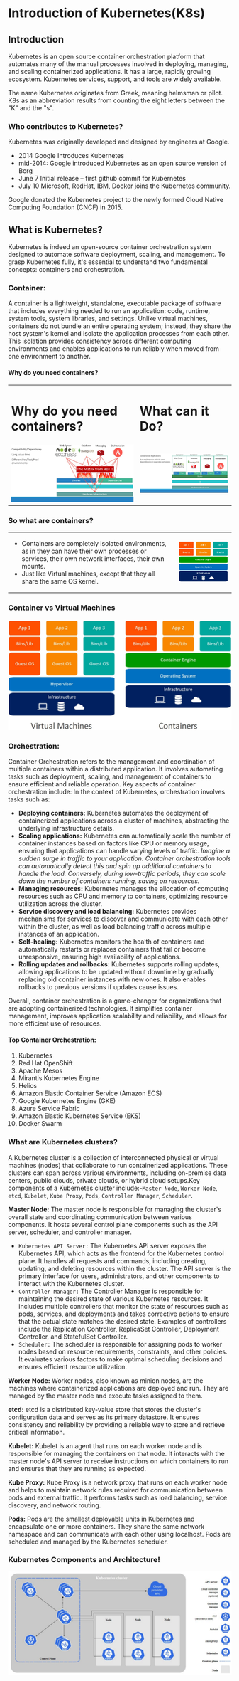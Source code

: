 # Introduction of Kubernetes(K8s)
## Introduction 

Kubernetes is an open source container orchestration platform that automates many of the manual processes involved in deploying, managing, and scaling containerized applications. It has a large, rapidly growing ecosystem. Kubernetes services, support, and tools are widely available.

The name Kubernetes originates from Greek, meaning helmsman or pilot. K8s as an abbreviation results from counting the eight letters between the "K" and the "s".

### Who contributes to Kubernetes?
Kubernetes was originally developed and designed by engineers at Google.
- 2014 Google Introduces Kubernetes
- mid-2014: Google introduced Kubernetes as an open source version of Borg
- June 7 Initial release – first github commit for Kubernetes
- July 10 Microsoft, RedHat, IBM, Docker joins the Kubernetes community.

Google donated the Kubernetes project to the newly formed Cloud Native Computing Foundation (CNCF) in 2015.

## What is Kubernetes? 

Kubernetes is indeed an open-source container orchestration system designed to automate software deployment, scaling, and management. To grasp Kubernetes fully, it's essential to understand two fundamental concepts: containers and orchestration.

### Container:

A container is a lightweight, standalone, executable package of software that includes everything needed to run an application: code, runtime, system tools, system libraries, and settings. Unlike virtual machines, containers do not bundle an entire operating system; instead, they share the host system's kernel and isolate the application processes from each other. This isolation provides consistency across different computing environments and enables applications to run reliably when moved from one environment to another.

#### Why do you need containers?

<table>
    <tr>
    <td>
        <h1>Why do you need containers?</h1>
    </td>
    <td>
        <h1>What can it Do?</h1>
    </td>
  </tr> 
  <tr>
    <td><img src="../images/whyDoNeedContainer.png"></td>
    <td><img src="../images/whatCanDoIt.png"></td>
  </tr>
</table>

### So what are containers? 

<table>
  <tr>
    <td>
        <ul>
            <li> Containers are completely isolated environments, as in they can have their own processes or services, their own network interfaces, their own mounts. </li>
            <li> Just like Virtual machines, except that they all share the same OS kernel. </li>
        </ul>
    </td>
    <td><img src="../images/whatRcontainers.png"></td>
  </tr>
</table>

### Container vs Virtual Machines
<img src="../images/containerVsVM.png" style="width:600px">

### Orchestration: 

Container Orchestration refers to the management and coordination of multiple containers within a distributed application. It involves automating tasks such as deployment, scaling, and management of containers to ensure efficient and reliable operation. Key aspects of container orchestration include: In the context of Kubernetes, orchestration involves tasks such as:

- **Deploying containers:** Kubernetes automates the deployment of containerized applications across a cluster of machines, abstracting the underlying infrastructure details.
- **Scaling applications:** Kubernetes can automatically scale the number of container instances based on factors like CPU or memory usage, ensuring that applications can handle varying levels of traffic.
*Imagine a sudden surge in traffic to your application. Container orchestration tools can automatically detect this and spin up additional containers to handle the load. Conversely, during low-traffic periods, they can scale down the number of containers running, saving on resources.*
- **Managing resources:** Kubernetes manages the allocation of computing resources such as CPU and memory to containers, optimizing resource utilization across the cluster.
- **Service discovery and load balancing:** Kubernetes provides mechanisms for services to discover and communicate with each other within the cluster, as well as load balancing traffic across multiple instances of an application.
- **Self-healing:** Kubernetes monitors the health of containers and automatically restarts or replaces containers that fail or become unresponsive, ensuring high availability of applications.
- **Rolling updates and rollbacks:** Kubernetes supports rolling updates, allowing applications to be updated without downtime by gradually replacing old container instances with new ones. It also enables rollbacks to previous versions if updates cause issues.

Overall, container orchestration is a game-changer for organizations that are adopting containerized technologies. It simplifies container management, improves application scalability and reliability, and allows for more efficient use of resources.

#### Top Container Orchestration:
1. Kubernetes
2. Red Hat OpenShift
3. Apache Mesos
4. Mirantis Kubernetes Engine
5. Helios
6. Amazon Elastic Container Service (Amazon ECS)
7. Google Kubernetes Engine (GKE)
8. Azure Service Fabric
9. Amazon Elastic Kubernetes Service (EKS)
10. Docker Swarm

### What are Kubernetes clusters?
A Kubernetes cluster is a collection of interconnected physical or virtual machines (nodes) that collaborate to run containerized applications. These clusters can span across various environments, including on-premise data centers, public clouds, private clouds, or hybrid cloud setups.Key components of a Kubernetes cluster include:-`Master Node`, `Worker Node`, `etcd`, `Kubelet`, `Kube Proxy`, `Pods`, `Controller Manager`, `Scheduler`.

**Master Node:** The master node is responsible for managing the cluster's overall state and coordinating communication between various components. It hosts several control plane components such as the API server, scheduler, and controller manager.

- `Kubernetes API Server:` The Kubernetes API server exposes the Kubernetes API, which acts as the frontend for the Kubernetes control plane. It handles all requests and commands, including creating, updating, and deleting resources within the cluster. The API server is the primary interface for users, administrators, and other components to interact with the Kubernetes cluster.
- `Controller Manager:` The Controller Manager is responsible for maintaining the desired state of various Kubernetes resources. It includes multiple controllers that monitor the state of resources such as pods, services, and deployments and takes corrective actions to ensure that the actual state matches the desired state. Examples of controllers include the Replication Controller, ReplicaSet Controller, Deployment Controller, and StatefulSet Controller.
-  `Scheduler:` The scheduler is responsible for assigning pods to worker nodes based on resource requirements, constraints, and other policies. It evaluates various factors to make optimal scheduling decisions and ensures efficient resource utilization.

**Worker Node:** Worker nodes, also known as minion nodes, are the machines where containerized applications are deployed and run. They are managed by the master node and execute tasks assigned to them.

**etcd:** etcd is a distributed key-value store that stores the cluster's configuration data and serves as its primary datastore. It ensures consistency and reliability by providing a reliable way to store and retrieve critical information.

**Kubelet:** Kubelet is an agent that runs on each worker node and is responsible for managing the containers on that node. It interacts with the master node's API server to receive instructions on which containers to run and ensures that they are running as expected.

**Kube Proxy:** Kube Proxy is a network proxy that runs on each worker node and helps to maintain network rules required for communication between pods and external traffic. It performs tasks such as load balancing, service discovery, and network routing.

**Pods:** Pods are the smallest deployable units in Kubernetes and encapsulate one or more containers. They share the same network namespace and can communicate with each other using localhost. Pods are scheduled and managed by the Kubernetes scheduler.

### Kubernetes Components and Architecture!
<img src="../images/k8s_component_architecture.png" />
